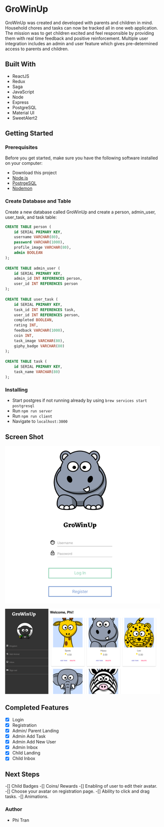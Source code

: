 # GroWinUp
GroWinUp was created and developed with parents and children in mind.  Household chores and tasks can now be tracked all in one web application.  The mission was to get children excited and feel responsible by providing them with real time feedback and positive reinforcement. Multiple user integration includes an admin and user feature which gives pre-determined access to parents and children.

## Built With

* ReactJS
* Redux
* Saga
* JavaScript
* Node
* Express
* PostgreSQL
* Material UI
* SweetAlert2

## Getting Started

### Prerequisites

Before you get started, make sure you have the following software installed on your computer:

- Download this project
- [Node.js](https://nodejs.org/en/)
- [PostrgeSQL](https://www.postgresql.org/)
- [Nodemon](https://nodemon.io/)

### Create Database and Table
Create a new database called GroWinUp and create a person, admin_user, user_task, and task table:

```SQL
CREATE TABLE person (
    id SERIAL PRIMARY KEY,
    username VARCHAR(80),
    password VARCHAR(1000),
    profile_image VARCHAR(80),
    admin BOOLEAN
);

CREATE TABLE admin_user (
    id SERIAL PRIMARY KEY,
    admin_id INT REFERENCES person,
    user_id INT REFERENCES person
);

CREATE TABLE user_task (
    id SERIAL PRIMARY KEY,
    task_id INT REFERENCES task,
    user_id INT REFERENCES person,
    completed BOOLEAN,
    rating INT,
    feedback VARCHAR(1000),
    coin INT,
    task_image VARCHAR(80),
    giphy_badge VARCHAR(80)
);

CREATE TABLE task (
    id SERIAL PRIMARY KEY,
    task_name VARCHAR(80)
);
```

### Installing
* Start postgres if not running already by using `brew services start postgresql`
* Run `npm run server`
* Run `npm run client`
* Navigate to `localhost:3000`

## Screen Shot
![Login](wireframes/loginPage.png)

![Dashboard](wireframes/dashboard.png)

## Completed Features
-[x] Login
-[x] Registration
-[x] Admin/ Parent Landing
-[x] Admin Add Task
-[x] Admin Add New User
-[x] Admin Inbox
-[x] Child Landing
-[x] Child Inbox

## Next Steps
-[] Child Badges
-[] Coins/ Rewards
-[] Enabling of user to edit their avatar.
-[] Choose your avatar on registration page.
-[] Ability to click and drag tasks.
-[] Animations.

### Author
* Phi Tran



